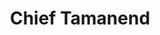 ---
pid: pt126
title: Chief Tamanend
location_transcription: By the River
coordinates: "[-75.128406296703, 39.966003706094]"
zipcode: '19125'
gen_neighborhood: River Wards
neighborhood: Fishtown,Kensington
outside_phl: 
age: '80'
age_range: 70+
instagram: 
image_file_name: pt_126.jpg
proposal_transcription: |-
  Statue of Chief Tamanend
  I collect money for the statue. Close to water as possible
  Thanks
topic: Native Americans
topic_summary: '0'
type: Sculpture Statue
keywords_other: 
credit: Barbara Morehead Treaty
image_labels: 
twitter: 
facebook: 
permalink: "/monuments/pt126/"
layout: item-page
---